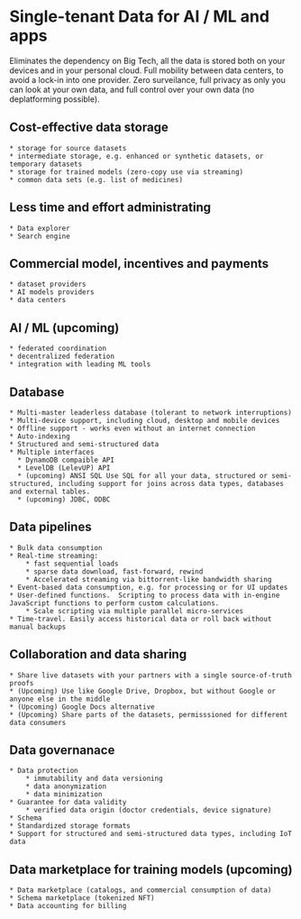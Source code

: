 # Single-tenant Data for AI / ML and apps
Eliminates the dependency on Big Tech, all the data is stored both on your devices and in your personal cloud. Full mobility between data centers, to avoid a lock-in into one provider. Zero surveilance, full privacy as only you can look at your own data, and full control over your own data (no deplatforming possible).


## Cost-effective data storage  
    * storage for source datasets
    * intermediate storage, e.g. enhanced or synthetic datasets, or temporary datasets 
    * storage for trained models (zero-copy use via streaming)
    * common data sets (e.g. list of medicines) 

## Less time and effort administrating 
    * Data explorer
    * Search engine 

## Commercial model, incentives and payments
    * dataset providers
    * AI models providers
    * data centers

## AI / ML (upcoming)
    * federated coordination
    * decentralized federation
    * integration with leading ML tools

## Database
    * Multi-master leaderless database (tolerant to network interruptions)
    * Multi-device support, including cloud, desktop and mobile devices
    * Offline support - works even without an internet connection
    * Auto-indexing
    * Structured and semi-structured data
    * Multiple interfaces
      * DynamoDB compaible API
      * LevelDB (LelevUP) API
      * (upcoming) ANSI SQL Use SQL for all your data, structured or semi-structured, including support for joins across data types, databases and external tables.
      * (upcoming) JDBC, ODBC
    
## Data pipelines
    * Bulk data consumption
    * Real-time streaming: 
        * fast sequential loads
        * sparse data download, fast-forward, rewind
        * Accelerated streaming via bittorrent-like bandwidth sharing
    * Event-based data consumption, e.g. for processing or for UI updates
    * User-defined functions.  Scripting to process data with in-engine JavaScript functions to perform custom calculations.
        * Scale scripting via multiple parallel micro-services
    * Time-travel. Easily access historical data or roll back without manual backups

## Collaboration and data sharing
    * Share live datasets with your partners with a single source-of-truth proofs
    * (Upcoming) Use like Google Drive, Dropbox, but without Google or anyone else in the middle 
    * (Upcoming) Google Docs alternative 
    * (Upcoming) Share parts of the datasets, permisssioned for different data consumers

## Data governanace 
    * Data protection
        * immutability and data versioning
        * data anonymization 
        * data minimization 
    * Guarantee for data validity 
        * verified data origin (doctor credentials, device signature)
    * Schema
    * Standardized storage formats 
    * Support for structured and semi-structured data types, including IoT data

## Data marketplace for training models (upcoming)
    * Data marketplace (catalogs, and commercial consumption of data)
    * Schema marketplace (tokenized NFT)
    * Data accounting for billing



